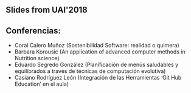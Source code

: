 ## Slides from UAI'2018 


## Conferencias:

* Coral Calero Muñoz (Sostenibilidad Software: realidad o quimera)
* Barbara Korousic (An application of advanced computer methods in Nutrition science)
* Eduardo Segredo González (Planificación de menús saludables y equilibrados a través de técnicas de computación evolutiva)
* Casiano Rodríguez León (Integración de las Herramientas ‘Git Hub Education’ en el aula)


